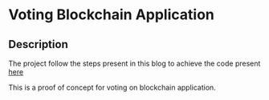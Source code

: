 # Voting Blockchain Application

## Description 
The project follow the steps present in this blog to achieve the code present [here](https://medium.com/@mvmurthy/full-stack-hello-world-voting-ethereum-dapp-tutorial-part-1-40d2d0d807c2)

This is a proof of concept for voting on blockchain application.